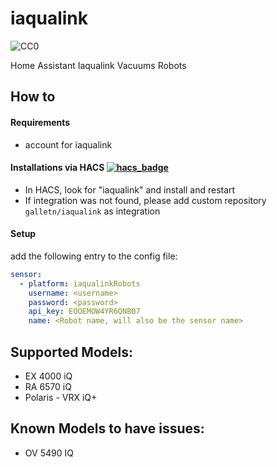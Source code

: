 # iaqualink

![CC0](https://logovtor.com/wp-content/uploads/2020/10/iaqualink-logo-vector.png)

Home Assistant Iaqualink Vacuums Robots

## How to

#### Requirements

- account for iaqualink

#### Installations via HACS [![hacs_badge](https://img.shields.io/badge/HACS-Custom-41BDF5.svg)](https://github.com/hacs/integration)

- In HACS, look for "iaqualink" and install and restart
- If integration was not found, please add custom repository `galletn/iaqualink` as integration

#### Setup

add the following entry to the config file:

```yaml
sensor:
  - platform: iaqualinkRobots
    username: <username>
    password: <password>
    api_key: EOOEMOW4YR6QNB07
    name: <Robot name, will also be the sensor name>
```
## Supported Models:

- EX 4000 iQ
- RA 6570 iQ
- Polaris - VRX iQ+

## Known Models to have issues:

- OV 5490 IQ
